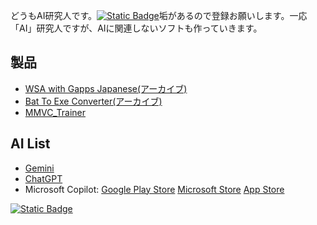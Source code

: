 どうもAI研究人です。[![Static Badge](https://img.shields.io/badge/YouTube-red?logo=youtube)](http://www.youtube.com/@AIITScience)垢があるので登録お願いします。一応「AI」研究人ですが、AIに関連しないソフトも作っていきます。
## 製品
- [WSA with Gapps Japanese(アーカイブ)](https://aiitscience.github.io/WSA-with-Gapps-Japanese/)
- [Bat To Exe Converter(アーカイブ)](https://aiitscience.github.io/Bat_To_Exe_Converter/)
- [MMVC_Trainer](https://aiitscience.github.io/MMVC_Trainer/)

## AI List
- [Gemini](https://play.google.com/store/apps/details?id=com.google.android.apps.bard)
- [ChatGPT](https://play.google.com/store/apps/details?id=com.openai.chatgpt&hl=ja)
- Microsoft Copilot: [Google Play Store](https://play.google.com/store/apps/details?id=com.microsoft.copilot&hl=ja) [Microsoft Store](https://apps.microsoft.com/detail/9nht9rb2f4hd?hl=ja-jp&gl=JP) [App Store](https://apps.apple.com/jp/app/microsoft-copilot/id6472538445)

[![Static Badge](https://img.shields.io/badge/Follow-black?logo=github)](https://github.com/AIITScience)
